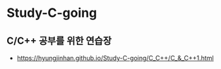 # Study-C-going
## C/C++ 공부를 위한 연습장
- https://hyungjinhan.github.io/Study-C-going/C_C++/C_&_C++1.html
